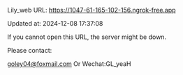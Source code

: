 Lily_web URL: https://1047-61-165-102-156.ngrok-free.app

Updated at: 2024-12-08 17:37:08

If you cannot open this URL, the server might be down.

Please contact: 

goley04@foxmail.com Or Wechat:GL_yeaH